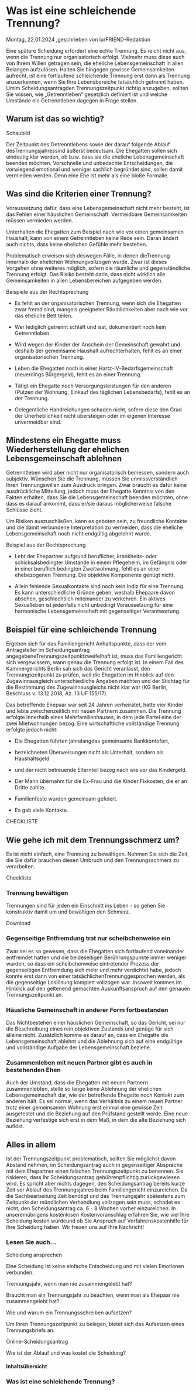 # Was ist eine schleichende Trennung?

Montag, 22.01.2024 ,geschrieben von iurFRIEND-Redaktion

Eine spätere Scheidung erfordert eine echte Trennung. Es reicht nicht aus, wenn die Trennung nur organisatorisch erfolgt. Vielmehr muss diese auch von Ihrem Willen getragen sein, die eheliche Lebensgemeinschaft in allen Belangen aufzulösen. Halten Sie hingegen gewisse Gemeinsamkeiten aufrecht, ist eine fortlaufend schleichende Trennung erst dann als Trennung anzuerkennen, wenn Sie Ihre Lebensbereiche tatsächlich getrennt haben. Umim Scheidungsantragden Trennungszeitpunkt richtig anzugeben, sollten Sie wissen, wie „Getrenntleben“ gesetzlich definiert ist und welche Umstände ein Getrenntleben dagegen in Frage stellen.

## Warum ist das so wichtig?

Schaubild

Der Zeitpunkt des Getrenntlebens sowie der darauf folgende Ablauf desTrennungsjahressind äußerst bedeutsam. Die Ehegatten sollen sich eindeutig klar werden, ob bzw. dass sie die eheliche Lebensgemeinschaft beenden möchten. Vorschnelle und unbedachte Entscheidungen, die vorwiegend emotional und weniger sachlich begründet sind, sollen damit vermieden werden. Denn eine Ehe ist mehr als eine bloße Formalie.

## Was sind die Kriterien einer Trennung?

Voraussetzung dafür, dass eine Lebensgemeinschaft nicht mehr besteht, ist das Fehlen einer häuslichen Gemeinschaft. Vermeidbare Gemeinsamkeiten müssen vermieden werden.

Unterhalten die Ehegatten zum Beispiel nach wie vor einen gemeinsamen Haushalt, kann von einem Getrenntleben keine Rede sein. Daran ändert auch nichts, dass keine ehelichen Gefühle mehr bestehen.

Problematisch erweisen sich deswegen Fälle, in denen dieTrennung innerhalb der ehelichen Wohnungvollzogen wurde. Zwar ist dieses Vorgehen ohne weiteres möglich, sofern die räumliche und gegenständliche Trennung erfolgt. Das Risiko besteht darin, dass nicht wirklich alle Gemeinsamkeiten in allen Lebensbereichen aufgegeben werden.

Beispiele aus der Rechtsprechung

- Es fehlt an der organisatorischen Trennung, wenn sich die Ehegatten zwar fremd sind, mangels geeigneter Räumlichkeiten aber nach wie vor das eheliche Bett teilen.

- Wer lediglich getrennt schläft und isst, dokumentiert noch kein Getrenntleben.

- Wird wegen der Kinder der Anschein der Gemeinschaft gewahrt und deshalb der gemeinsame Haushalt aufrechterhalten, fehlt es an einer organisatorischen Trennung.

- Leben die Ehegatten noch in einer Hartz-IV-Bedarfsgemeinschaft (neuerdings Bürgergeld), fehlt es an einer Trennung.

- Tätigt ein Ehegatte noch Versorgungsleistungen für den anderen (Putzen der Wohnung, Einkauf des täglichen Lebensbedarfs), fehlt es an der Trennung.

- Gelegentliche Handreichungen schaden nicht, sofern diese den Grad der Unerheblichkeit nicht übersteigen oder im eigenen Interesse unvermeidbar sind.

## Mindestens ein Ehegatte muss Wiederherstellung der ehelichen Lebensgemeinschaft ablehnen

Getrenntleben wird aber nicht nur organisatorisch bemessen, sondern auch subjektiv. Wünschen Sie die Trennung, müssen Sie unmissverständlich Ihren Trennungswillen zum Ausdruck bringen. Zwar braucht es dafür keine ausdrückliche Mitteilung, jedoch muss der Ehegatte Kenntnis von den Fakten erhalten, dass Sie die Lebensgemeinschaft beenden möchten, ohne dass es darauf ankommt, dass er/sie daraus möglicherweise falsche Schlüsse zieht.

Um Risiken auszuschließen, kann es geboten sein, zu freundliche Kontakte und die damit verbundene Interpretation zu vermeiden, dass die eheliche Lebensgemeinschaft noch nicht endgültig abgelehnt wurde.

Beispiel aus der Rechtsprechung

- Lebt der Ehepartner aufgrund beruflicher, krankheits- oder schicksalsbedingter Umstände in einem Pflegeheim, im Gefängnis oder in einer beruflich bedingten Zweitwohnung, fehlt es an einer ehebezogenen Trennung. Die objektive Komponente genügt nicht.

- Allein fehlende Sexualkontakte sind noch kein Indiz für eine Trennung. Es kann unterschiedliche Gründe geben, weshalb Ehepaare davon absehen, geschlechtlich miteinander zu verkehren. Ein aktives Sexualleben ist jedenfalls nicht unbedingt Voraussetzung für eine harmonische Lebensgemeinschaft mit gegenseitiger Verantwortung.

## Beispiel für eine schleichende Trennung

Ergeben sich für das Familiengericht Anhaltspunkte, dass der vom Antragsteller im Scheidungsantrag angegebeneTrennungszeitpunktzweifelhaft ist, muss das Familiengericht sich vergewissern, wann genau die Trennung erfolgt ist. In einem Fall des Kammergerichts Berlin sah sich das Gericht veranlasst, den Trennungszeitpunkt zu prüfen, weil die Ehegatten im Hinblick auf den Zugewinnausgleich unterschiedliche Angaben machten und der Stichtag für die Bestimmung des Zugewinnausgleichs nicht klar war (KG Berlin, Beschluss v. 13.12.2018, Az. 13 UF 155/17).

Das betreffende Ehepaar war seit 24 Jahren verheiratet, hatte vier Kinder und lebte zwischenzeitlich mit neuen Partnern zusammen. Die Trennung erfolgte innerhalb eines Mehrfamilienhauses, in dem jede Partei eine der zwei Mietwohnungen bezog. Eine wirtschaftliche vollständige Trennung erfolgte jedoch nicht:

- Die Ehegatten führten jahrelangdas gemeinsame Bankkontofort,

- bezeichneten Überweisungen nicht als Unterhalt, sondern als Haushaltsgeld

- und der nicht betreuende Elternteil bezog nach wie vor das Kindergeld.

- Der Mann übernahm für die Ex-Frau und die Kinder Fixkosten, die er an Dritte zahlte.

- Familienfeste wurden gemeinsam gefeiert.

- Es gab viele Kontakte.

CHECKLISTE

## Wie gehe ich mit dem Trennungsschmerz um?

Es ist nicht einfach, eine Trennung zu bewältigen. Nehmen Sie sich die Zeit, die Sie dafür brauchen diesen Umbruch und den Trennungsschmerz zu verarbeiten.

Checkliste

### Trennung bewältigen

Trennungen sind für jeden ein Einschnitt ins Leben - so gehen Sie konstruktiv damit um und bewältigen den Schmerz.

Download

### Gegenseitige Entfremdung trat nur scheibchenweise ein

Zwar sei es so gewesen, dass die Ehegatten sich fortlaufend voneinander entfremdet hatten und die beideseitigen Berührungspunkte immer weniger wurden, so dass ein scheibchenweise eintretender Prozess der gegenseitigen Entfremdung sich mehr und mehr verdichtet habe, jedoch konnte erst dann von einer tatsächlichenTrennunggesprochen werden, als die gegenseitige Loslösung komplett vollzogen war. Insoweit kommes im Hinblick auf den geltenend gemachten Auskunftsanspruch auf den genauen Trennungszeitpunkt an.

### Häusliche Gemeinschaft in anderer Form fortbestanden

Das Nichtbestehen einer häuslichen Gemeinschaft, so das Gericht, sei nur die Beschreibung eines rein objektiven Zustands und genüge für sich alleine nicht. Zusätzlich komme es darauf an, dass ein Ehegatte die Lebensgemeinschaft ablehnt und die Ablehnung sich auf eine endgültige und vollständige Aufgabe der Lebensgemeinschaft beziehe.

### Zusammenleben mit neuen Partner gibt es auch in bestehenden Ehen

Auch der Umstand, dass die Ehegatten mit neuen Partnern zusammenlebten, stelle so lange keine Ablehnung der ehelichen Lebensgemeinschaft dar, wie der betreffende Ehegatte noch Kontakt zum anderen hält. Es sei normal, wenn das Verhältnis zu einem neuen Partner trotz einer gemeinsamen Wohnung erst einmal eine gewisse Zeit ausgetestet und die Beziehung auf den Prüfstand gestellt werde. Eine neue Beziehung verfestige sich erst in dem Maß, in dem die alte Beziehung sich auflöst.

## Alles in allem

Ist der Trennungszeitpunkt problematisch, sollten Sie möglichst davon Abstand nehmen, im Scheidungsantrag auch in gegenseitiger Absprache mit dem Ehepartner einen falschen Trennungszeitpunkt zu benennen. Sie riskieren, dass Ihr Scheidungsantrag gebührenpflichtig zurückgewiesen wird. Es spricht aber nichts dagegen, den Scheidungsantrag bereits kurze Zeit vor Ablauf des Trennungsjahres beim Familiengericht einzureichen. Da die Sachbearbeitung Zeit benötigt und das Trennungsjahr spätestens zum Zeitpunkt der mündlichen Verhandlung vollzogen sein muss, schadet es nicht, den Scheidungsantrag ca. 6 - 8 Wochen vorher einzureichen. In unseremübrigens kostenlosen Kostenvoranschlag erfahren Sie, wie viel Ihre Scheidung kosten würdeund ob Sie Anspruch auf Verfahrenskostenhilfe für Ihre Scheidung haben. Wir freuen uns auf Ihre Nachricht!

### Lesen Sie auch...

Scheidung ansprechen

Eine Scheidung ist keine einfache Entscheidung und mit vielen Emotionen verbunden.

Trennungsjahr, wenn man nie zusammengelebt hat?

Braucht man ein Trennungsjahr zu beachten, wenn man als Ehepaar nie zusammengelebt hat?

Wie und warum ein Trennungsschreiben aufsetzen?

Um Ihren Trennungszeitpunkt zu belegen, bietet sich das Aufsetzen eines Trennungsbriefs an.

Online-Scheidungsantrag

Wie ist der Ablauf und was kostet die Scheidung?

#### Inhaltsübersicht

### Was ist eine schleichende Trennung?